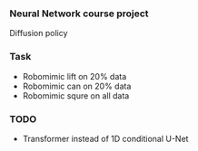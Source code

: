 ### Neural Network course project

Diffusion policy


### Task

* Robomimic lift on 20% data
* Robomimic can on 20% data
* Robomimic squre on all data


### TODO
* Transformer instead of 1D conditional U-Net
